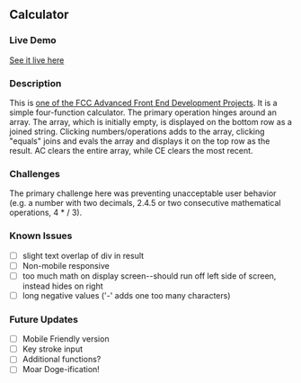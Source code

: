 ## Calculator

### Live Demo
[See it live here](https://chrisisthis.github.io/FCC-Calculator/)

### Description
This is [one of the FCC Advanced Front End Development Projects](https://www.freecodecamp.org/challenges/build-a-javascript-calculator). It is a simple four-function calculator. The primary operation hinges around an array. The array, which is initially empty, is displayed on the bottom row as a joined string. Clicking numbers/operations adds to the array, clicking "equals" joins and evals the array and displays it on the top row as the result. AC clears the entire array, while CE clears the most recent.

### Challenges 

The primary challenge here was preventing unacceptable user behavior (e.g. a number with two decimals, 2.4.5 or two consecutive mathematical operations, 4 * / 3). 

### Known Issues
- [ ] slight text overlap of div in result
- [ ] Non-mobile responsive
- [ ] too much math on display screen--should run off left side of screen, instead hides on right
- [ ] long negative values ('-' adds one too many characters)

### Future Updates
- [ ] Mobile Friendly version
- [ ] Key stroke input
- [ ] Additional functions?
- [ ] Moar Doge-ification!
